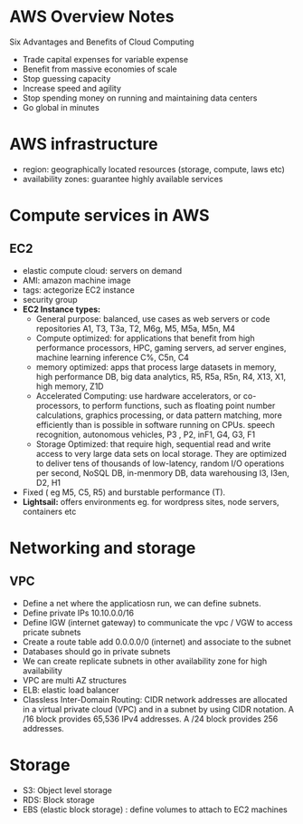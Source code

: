 # AWS Overview Notes

Six Advantages and Benefits of Cloud Computing

- Trade capital expenses for variable expense
- Benefit from massive economies of scale
- Stop guessing capacity
- Increase speed and agility
- Stop spending money on running and maintaining data centers
- Go global in minutes

# AWS infrastructure

- region: geographically located resources (storage, compute, laws etc)
- availability zones: guarantee highly available services

# Compute services in AWS

## EC2
- elastic compute cloud: servers on demand
- AMI: amazon machine image
- tags: actegorize EC2 instance
- security group
- **EC2 Instance types:**
    - General purpose: balanced, use cases as web servers or code repositories A1, T3, T3a, T2, M6g, M5, M5a, M5n, M4
    - Compute optimized: for applications that benefit from high performance processors, HPC, gaming servers, ad server engines, machine learning inference C%, C5n, C4
    - memory optimized: apps that process large datasets in memory, high performance DB, big data analytics, R5, R5a, R5n, R4, X13, X1, high memory, Z1D
    - Accelerated Computing: use hardware accelerators, or co-processors, to perform functions, such as floating point number calculations, graphics processing, or data pattern matching, more efficiently than is possible in software running on CPUs. speech recognition, autonomous vehicles, P3 , P2, inF1, G4, G3, F1
    - Storage Optimized:  that require high, sequential read and write access to very large data sets on local storage. They are optimized to deliver tens of thousands of low-latency, random I/O operations per second, NoSQL DB, in-menmory DB, data warehousing I3, I3en, D2, H1
- Fixed ( eg M5, C5, R5) and burstable performance (T).
- **Lightsail:** offers environments eg. for wordpress sites, node servers, containers etc
# Networking and storage
## VPC
- Define a net where the applicatiosn run, we can define subnets.
- Define private IPs 10.10.0.0/16
- Define IGW (internet gateway) to communicate the vpc / VGW to access pricate subnets
- Create a route table add 0.0.0.0/0 (internet) and associate to the subnet
- Databases should go in private subnets
- We can create replicate subnets in other availability zone for high availability
- VPC are multi AZ structures
- ELB: elastic load balancer
- Classless Inter-Domain Routing: CIDR network addresses are allocated in a virtual private cloud (VPC) and in a subnet by using CIDR notation. A /16 block provides 65,536 IPv4 addresses. A /24 block provides 256 addresses.

# Storage
- S3: Object level storage
- RDS: Block storage 
- EBS (elastic block storage) : define volumes to attach to EC2 machines

